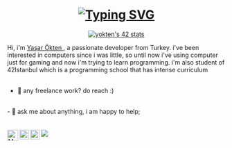 <h1 align="center"><a href="https://git.io/typing-svg"><img src="https://readme-typing-svg.demolab.com?font=Fira+Code&size=25&pause=1000&width=435&lines=.+Hi+%F0%9F%91%8B%2C+I'm+Ya%C5%9Far+%C3%96kten+." alt="Typing SVG" /></a></h1>
<p align="center"><a href="https://github.com/oakoudad/badge42"><img src="https://badge.mediaplus.ma/binary/yokten?1337Badge=off&UM6P=off" alt="yokten's 42 stats" /></a>

Hi, i'm <a href="https://www.linkedin.com/in/ya%C5%9Far-%C3%B6kten-9a4118263/">Yaşar Ökten </a>, a passionate developer from Turkey. i've been interested in computers since i was little, so until now i've using computer just for gaming and now i'm trying to learn programming. i'm also student of 42Istanbul which is a programming school that has intense curriculum
</br></br>
- 💼 any freelance work? do reach :)
</br>
- 💬 ask me about anything, i am happy to help;
</br>
</br>
 </br>
  <a href="mailto:mkara480465@gmail.com">
  <img align="left" alt="Mucahit's Mail" width="25px" src="https://cdn.pixabay.com/photo/2019/10/19/17/24/gmail-4561841_960_720.png"/>
</a>
 <a href="https://www.instagram.com/yasaroktn//">
 <img align="left" alt="Instagram" width="22px" src="https://raw.githubusercontent.com/hussainweb/hussainweb/main/icons/instagram.png"/>
</a>
 <a href="https://twitter.com/Yaarkten4">
  <img align="left" alt="Twitter" width="22px" src="https://cdn-icons-png.flaticon.com/512/124/124021.png"/>
</a>
 <img align="left" src="https://visitor-badge.glitch.me/badge?page_id=yasaroktn.yasaroktn"/>
</br>
